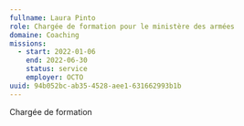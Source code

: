 ```yaml
---
fullname: Laura Pinto
role: Chargée de formation pour le ministère des armées
domaine: Coaching
missions:
  - start: 2022-01-06
    end: 2022-06-30
    status: service
    employer: OCTO
uuid: 94b052bc-ab35-4528-aee1-631662993b1b
---
```

Chargée de formation